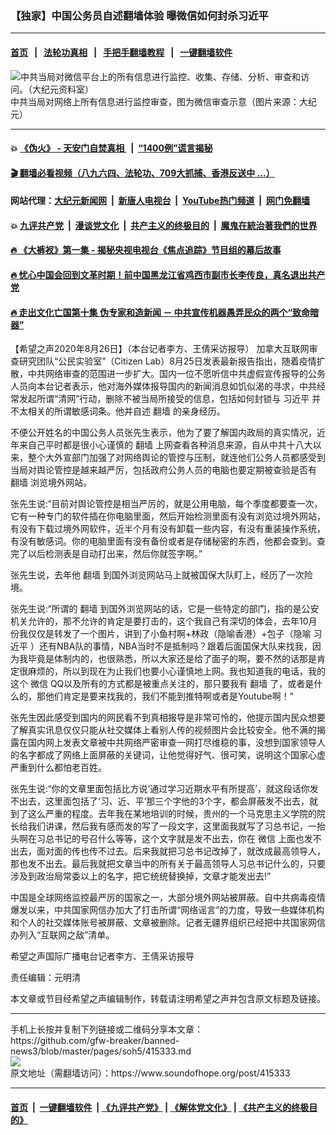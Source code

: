 ### 【独家】中国公务员自述翻墙体验 曝微信如何封杀习近平
------------------------

#### [首页](https://github.com/gfw-breaker/banned-news3/blob/master/README.md) &nbsp;&nbsp;|&nbsp;&nbsp; [法轮功真相](https://github.com/begood0513/basic/blob/master/README.md)  &nbsp;&nbsp;|&nbsp;&nbsp; [手把手翻墙教程](https://github.com/gfw-breaker/guides/wiki)  &nbsp;&nbsp;|&nbsp;&nbsp; [一键翻墙软件](https://github.com/gfw-breaker/nogfw/blob/master/README.md)  



<div><img alt="中共当局对微信平台上的所有信息进行监控、收集、存储、分析、审查和访问。（大纪元资料室）" src="https://img.soundofhope.org/2019-12/cfp455881129-600x400.jpg"/>
<br/><figcaption class="caption">
 中共当局对网络上所有信息进行监控审查，图为微信审查示意（图片来源：大纪元）
</figcaption></div><hr/>

#### 💥 [《伪火》 - 天安门自焚真相 ](http://141.164.51.119:10000/videos/blog/weihuo.html)&nbsp; |&nbsp; [“1400例”谎言揭秘  ](http://141.164.51.119:10000/videos/blog/jiexi1400.html)

#### [ 🎬  翻墙必看视频（八九六四、法轮功、709大抓捕、香港反送中 ...）](https://github.com/gfw-breaker/links/blob/master/banned.md)

#### 网站代理：[大纪元新闻网](http://167.172.10.89:10080/gb/) &nbsp;|&nbsp; [新唐人电视台](http://167.172.10.89:8808/gb/)  &nbsp;|&nbsp; [YouTube热门频道](http://158.247.203.241/youtube.html) &nbsp;|&nbsp; [网门免翻墙](http://158.247.203.241:11000/show.aspx?name=ogHome)

#### 💥 [九评共产党](http://141.164.51.119:10000/videos/res/jiuping/)&nbsp; |&nbsp; [漫谈党文化](http://141.164.51.119:10000/videos/res/mtdwh/)&nbsp; |&nbsp; [共产主义的终极目的](http://141.164.51.119:10000/videos/res/zjmd/)&nbsp; |&nbsp; [魔鬼在統治著我們的世界](http://141.164.51.119:10000/videos/res/TheSpecter/)  

#### [ 🔥  《大裤衩》第一集 - 揭秘央视电视台《焦点追踪》节目组的幕后故事](http://141.164.51.119:10000/videos/news/../res/big-shorts/index.html)

#### [ 🔥  忧心中国会回到文革时期！前中国黑龙江省鸡西市副市长李传良，真名退出共产党](http://141.164.51.119:10000/videos/news/quit01.html)

#### [ 🔥  走出文化亡国第十集 伪专家和造新闻 － 中共宣传机器愚弄民众的两个“致命暗器”](http://141.164.51.119:10000/videos/news/../res/zcwhwg/index.html)

<div><div class="Content__Wrapper sc-1bvya0-0 grZQxZ">
 <p class="meta-top">
  <span class="meta">
   【希望之声2020年8月26日】（本台记者李方、王倩采访报导）
  </span>
  加拿大互联网审查研究团队“公民实验室”（Citizen Lab）8月25日发表最新报告指出，随着疫情扩散，中共网络审查的范围进一步扩大。国内一位不愿听信中共虚假宣传报导的公务人员向本台记者表示，他对海外媒体报导国内的新闻消息如饥似渴的寻求，中共经常发起所谓“清网”行动，删除不被当局所接受的信息，包括如何封锁与
  <ok href="/term/1063">
   习近平
  </ok>
  并不太相关的所谓敏感词条。他并自述
  <ok href="/term/27713">
   翻墙
  </ok>
  的亲身经历。
 </p>
 <p>
  不便公开姓名的中国公务人员张先生表示，他为了要了解国内政局的真实情况，近年来自己平时都是很小心谨慎的
  <ok href="/term/27713">
   翻墙
  </ok>
  上网查看各种消息来源，自从中共十八大以来，整个大外宣部门加强了对网络舆论的管控与压制，就连他们公务人员都感受到当局对舆论管控是越来越严厉，包括政府公务人员的电脑也要定期被查验是否有
  <ok href="/term/27713">
   翻墙
  </ok>
  浏览境外网站。
 </p>
 <div class="AD_Embed__Wrap-sc-1xslmin-0 igMuqX module desktop">
  <div>
  </div>
 </div>
 <p>
  张先生说:“目前对舆论管控是相当严厉的，就是公用电脑，每个季度都要查一次，它有一种专门的软件插在你电脑里面，然后开始检测里面有没有浏览过境外网站，有没有下载过境外网软件，近半个月有没有卸载一些内容，有没有重装操作系统，有没有敏感词。你的电脑里面有没有备份或者是存储秘密的东西，他都会查到。查完了以后检测表是自动打出来，然后你就签字啊。”
 </p>
 <p>
  张先生说，去年他
  <ok href="/term/27713">
   翻墙
  </ok>
  到国外浏览网站马上就被国保大队盯上，经历了一次险境。
 </p>
 <p>
  张先生说:“所谓的
  <ok href="/term/27713">
   翻墙
  </ok>
  到国外浏览网站的话，它是一些特定的部门，指的是公安机关允许的，那不允许的肯定是要打击的，这个我自己有深切的体会，去年10月份我仅仅是转发了一个图片，讲到了小鱼村啊+林政（隐喻香港）+包子（隐喻
  <ok href="/term/1063">
   习近平
  </ok>
  ）还有NBA队的事情，NBA当时不是抵制吗？跟着后面国保大队来找我，因为我毕竟是体制内的，也很熟悉，所以大家还是给了面子的啊，要不然的话那是肯定很麻烦的，所以到现在为止我们也要小心谨慎地上网。我也知道我的电话，我的这个
  <ok href="/term/1618">
   微信
  </ok>
  QQ以及所有的方式都是被重点关注的，那只要我有
  <ok href="/term/27713">
   翻墙
  </ok>
  了，或者是什么的，那他们肯定是要来找我的，我们不能到推特啊或者是Youtube啊！”
 </p>
 <p>
  张先生因此感受到国内的网民看不到真相报导是非常可怜的，他提示国内民众想要了解真实讯息仅仅只能从社交媒体上看别人传的视频图片会比较安全。他不满的揭露在国内网上发表文章被中共网络严密审查一网打尽维稳的事，没想到国家领导人的名字都成了网络上面屏蔽的关键词，让他觉得好气、很可笑，说明这个国家心虚严重到什么都怕老百姓。
 </p>
 <p>
  张先生说:“你的文章里面包括比方说‘通过学习近期水平有所提高’，就这段话你发不出去，这里面包括了‘习、近、平’那三个字他的3个字，都会屏蔽发不出去，就到了这么严重的程度。去年我在某地培训的时候，贵州的一个马克思主义学院的院长给我们讲课，然后我有感而发的写了一段文字，这里面我就写了习总书记，一抬头啊在习总书记的号召什么等等，这个文字就是发不出去，你在
  <ok href="/term/1618">
   微信
  </ok>
  上面也发不出去，面对面的传也传不过去。后来我就把习总书记改掉了，就改成最高领导人，那也发不出去。最后我就把文章当中的所有关于最高领导人习总书记什么的，只要涉及到政治局常委以上的名字，把它统统替换掉，文章才能发出去!”
 </p>
 <p>
  中国是全球网络监控最严厉的国家之一，大部分境外网站被屏蔽。自中共病毒疫情爆发以来，中共国家网信办加大了打击所谓“网络谣言”的力度，导致一些媒体机构和个人的社交媒体账号被屏蔽、文章被删除。记者无疆界组织已经把中共国家网信办列入“互联网之敌”清单。
 </p>
 <p>
  希望之声国际广播电台记者李方、王倩采访报导
 </p>
 <p class="meta-btm">
  责任编辑：元明清
 </p>
 <p class="meta-btm">
  本文章或节目经希望之声编辑制作，转载请注明希望之声并包含原文标题及链接。
 </p>
</div>
</div>
<hr/>
手机上长按并复制下列链接或二维码分享本文章：<br/>
https://github.com/gfw-breaker/banned-news3/blob/master/pages/soh5/415333.md <br/>
<a href='https://github.com/gfw-breaker/banned-news3/blob/master/pages/soh5/415333.md'><img src='https://github.com/gfw-breaker/banned-news3/blob/master/pages/soh5/415333.md.png'/></a> <br/>
原文地址（需翻墙访问）：https://www.soundofhope.org/post/415333


------------------------
#### [首页](https://github.com/gfw-breaker/banned-news3/blob/master/README.md) &nbsp;|&nbsp; [一键翻墙软件](https://github.com/gfw-breaker/nogfw/blob/master/README.md) &nbsp;| [《九评共产党》](https://github.com/gfw-breaker/9ping.md/blob/master/README.md#九评之一评共产党是什么) | [《解体党文化》](https://github.com/gfw-breaker/jtdwh.md/blob/master/README.md) | [《共产主义的终极目的》](https://github.com/gfw-breaker/gczydzjmd.md/blob/master/README.md)


<img src='http://gfw-breaker.win/banned-news3/pages/soh5/415333.md' width='0px' height='0px'/>